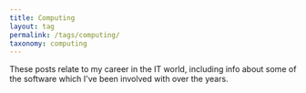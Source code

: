 ```yaml
---
title: Computing
layout: tag
permalink: /tags/computing/
taxonomy: computing
---
```

These posts relate to my career in the IT world, including info about some of the software which I've been involved with over the years.
